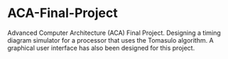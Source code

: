# ACA-Final-Project
Advanced Computer Architecture (ACA) Final Project. Designing a timing diagram simulator for a processor that uses the Tomasulo algorithm. A graphical user interface has also been designed for this project.
